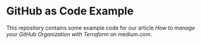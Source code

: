# GitHub as Code Example

This repository contains some example code for our article *How to manage your GitHub Organization with Terraform* on
medium.com.
